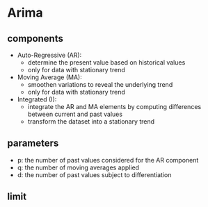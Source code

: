 # Arima

## components
- Auto-Regressive (AR):
  - determine the present value based on historical values
  - only for data with stationary trend
- Moving Average (MA):
  - smoothen variations to reveal the underlying trend
  - only for data with stationary trend
- Integrated (I):
  - integrate the AR and MA elements by computing differences between current and past values
  - transform the dataset into a stationary trend
 
## parameters
- p: the number of past values considered for the AR component
- q: the number of moving averages applied
- d: the number of past values subject to differentiation

## limit
